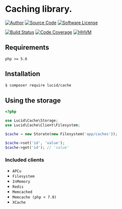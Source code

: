 # Caching library.

[![Author](http://img.shields.io/badge/author-iwyg-blue.svg?style=flat-square)](https://github.com/iwyg)
[![Source Code](http://img.shields.io/badge/source-lucid/signal-blue.svg?style=flat-square)](https://github.com/lucidphp/cache/tree/master)
[![Software License](https://img.shields.io/badge/license-MIT-brightgreen.svg?style=flat-square)](https://github.com/lucidphp/cache/blob/master/LICENSE.md)

[![Build Status](https://img.shields.io/travis/lucidphp/cache/master.svg?style=flat-square)](https://travis-ci.org/lucidphp/cache)
[![Code Coverage](https://img.shields.io/coveralls/lucidphp/cache/master.svg?style=flat-square)](https://coveralls.io/r/lucidphp/cache)
[![HHVM](https://img.shields.io/hhvm/lucid/cache/dev-master.svg?style=flat-square)](http://hhvm.h4cc.de/package/lucid/cache)

## Requirements
```
php >= 5.6
```

## Installation

```bash
$ composer require lucid/cache
```
## Using the storage

```php
<?php

use Lucid\Cache\Storage;
use Lucid\Cache\Client\Filesystem;

$cache = new Storate(new Filesystem('app/caches'));

$cache->set('id', 'value');
$cache->get('id'); // 'value'
```

### Included clients

- `APCu`
- `Filesystem`
- `InMemory`
- `Redis`
- `Memcached`
- `Memcache (php < 7.0)`
- `XCache`
